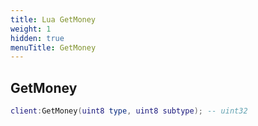 ```yaml
---
title: Lua GetMoney
weight: 1
hidden: true
menuTitle: GetMoney
---
```

## GetMoney
```lua
client:GetMoney(uint8 type, uint8 subtype); -- uint32
```